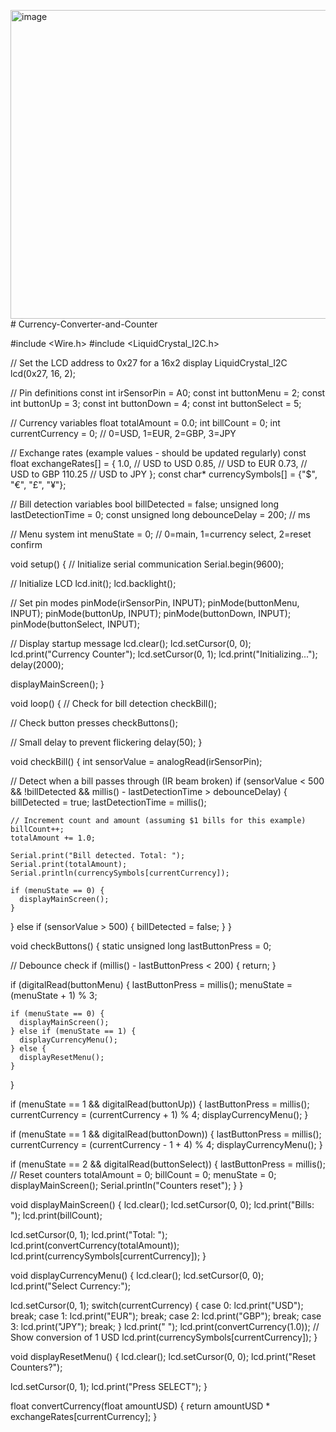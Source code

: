 <img width="1183" height="494" alt="image" src="https://github.com/user-attachments/assets/dddb1cbe-bf55-49da-b8be-f592e18c4a2c" /># Currency-Converter-and-Counter

#include <Wire.h>
#include <LiquidCrystal_I2C.h>

// Set the LCD address to 0x27 for a 16x2 display
LiquidCrystal_I2C lcd(0x27, 16, 2);

// Pin definitions
const int irSensorPin = A0;
const int buttonMenu = 2;
const int buttonUp = 3;
const int buttonDown = 4;
const int buttonSelect = 5;

// Currency variables
float totalAmount = 0.0;
int billCount = 0;
int currentCurrency = 0; // 0=USD, 1=EUR, 2=GBP, 3=JPY

// Exchange rates (example values - should be updated regularly)
const float exchangeRates[] = {
  1.0,    // USD to USD
  0.85,   // USD to EUR
  0.73,   // USD to GBP
  110.25  // USD to JPY
};
const char* currencySymbols[] = {"$", "€", "£", "¥"};

// Bill detection variables
bool billDetected = false;
unsigned long lastDetectionTime = 0;
const unsigned long debounceDelay = 200; // ms

// Menu system
int menuState = 0; // 0=main, 1=currency select, 2=reset confirm

void setup() {
  // Initialize serial communication
  Serial.begin(9600);
  
  // Initialize LCD
  lcd.init();
  lcd.backlight();
  
  // Set pin modes
  pinMode(irSensorPin, INPUT);
  pinMode(buttonMenu, INPUT);
  pinMode(buttonUp, INPUT);
  pinMode(buttonDown, INPUT);
  pinMode(buttonSelect, INPUT);
  
  // Display startup message
  lcd.clear();
  lcd.setCursor(0, 0);
  lcd.print("Currency Counter");
  lcd.setCursor(0, 1);
  lcd.print("Initializing...");
  delay(2000);
  
  displayMainScreen();
}

void loop() {
  // Check for bill detection
  checkBill();
  
  // Check button presses
  checkButtons();
  
  // Small delay to prevent flickering
  delay(50);
}

void checkBill() {
  int sensorValue = analogRead(irSensorPin);
  
  // Detect when a bill passes through (IR beam broken)
  if (sensorValue < 500 && !billDetected && millis() - lastDetectionTime > debounceDelay) {
    billDetected = true;
    lastDetectionTime = millis();
    
    // Increment count and amount (assuming $1 bills for this example)
    billCount++;
    totalAmount += 1.0;
    
    Serial.print("Bill detected. Total: ");
    Serial.print(totalAmount);
    Serial.println(currencySymbols[currentCurrency]);
    
    if (menuState == 0) {
      displayMainScreen();
    }
  }
  else if (sensorValue > 500) {
    billDetected = false;
  }
}

void checkButtons() {
  static unsigned long lastButtonPress = 0;
  
  // Debounce check
  if (millis() - lastButtonPress < 200) {
    return;
  }
  
  if (digitalRead(buttonMenu) {
    lastButtonPress = millis();
    menuState = (menuState + 1) % 3;
    
    if (menuState == 0) {
      displayMainScreen();
    } else if (menuState == 1) {
      displayCurrencyMenu();
    } else {
      displayResetMenu();
    }
  }
  
  if (menuState == 1 && digitalRead(buttonUp)) {
    lastButtonPress = millis();
    currentCurrency = (currentCurrency + 1) % 4;
    displayCurrencyMenu();
  }
  
  if (menuState == 1 && digitalRead(buttonDown)) {
    lastButtonPress = millis();
    currentCurrency = (currentCurrency - 1 + 4) % 4;
    displayCurrencyMenu();
  }
  
  if (menuState == 2 && digitalRead(buttonSelect)) {
    lastButtonPress = millis();
    // Reset counters
    totalAmount = 0;
    billCount = 0;
    menuState = 0;
    displayMainScreen();
    Serial.println("Counters reset");
  }
}

void displayMainScreen() {
  lcd.clear();
  lcd.setCursor(0, 0);
  lcd.print("Bills: ");
  lcd.print(billCount);
  
  lcd.setCursor(0, 1);
  lcd.print("Total: ");
  lcd.print(convertCurrency(totalAmount));
  lcd.print(currencySymbols[currentCurrency]);
}

void displayCurrencyMenu() {
  lcd.clear();
  lcd.setCursor(0, 0);
  lcd.print("Select Currency:");
  
  lcd.setCursor(0, 1);
  switch(currentCurrency) {
    case 0: lcd.print("USD"); break;
    case 1: lcd.print("EUR"); break;
    case 2: lcd.print("GBP"); break;
    case 3: lcd.print("JPY"); break;
  }
  lcd.print(" ");
  lcd.print(convertCurrency(1.0)); // Show conversion of 1 USD
  lcd.print(currencySymbols[currentCurrency]);
}

void displayResetMenu() {
  lcd.clear();
  lcd.setCursor(0, 0);
  lcd.print("Reset Counters?");
  
  lcd.setCursor(0, 1);
  lcd.print("Press SELECT");
}

float convertCurrency(float amountUSD) {
  return amountUSD * exchangeRates[currentCurrency];
}
